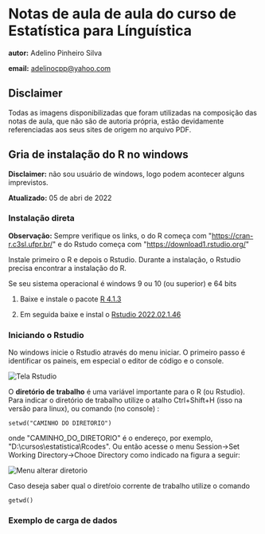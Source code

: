Notas de aula de aula do curso de Estatística para Línguística
============

__autor:__ Adelino Pinheiro Silva

__email:__ adelinocpp@yahoo.com

## Disclaimer

Todas as imagens disponibilizadas que foram utilizadas na composição das notas de aula, que não são de autoria própria,  estão devidamente referenciadas aos seus sites de origem no arquivo PDF.

## Gria de instalação do R no windows

**Disclaimer:** não sou usuário de windows, logo podem acontecer alguns imprevistos.

**Atualizado:** 05 de abri de 2022

### Instalação direta

**Observação:** Sempre verifique os links, o do R começa com "https://cran-r.c3sl.ufpr.br/" e do Rstudo começa com "https://download1.rstudio.org/"

Instale primeiro o R e depois o Rstudio. Durante a instalação, o Rstudio  precisa encontrar a instalação do R.

Se seu sistema operacional é windows 9 ou 10 (ou superior) e 64 bits


1. Baixe e instale o pacote [R 4.1.3](https://cran-r.c3sl.ufpr.br/bin/windows/base/R-4.1.3-win.exe) 

2. Em seguida baixe e instal o [Rstudio 2022.02.1.46](https://download1.rstudio.org/desktop/windows/RStudio-2022.02.1-461.exe) 


### Iniciando o Rstudio

No windows inicie o Rstudio através do menu iniciar. O primeiro passo é identificar os paineis, em especial o editor de código e o console.

![Tela Rstudio](/home/adelino/MEGAsync/Estatistica_Linguistica/Aulas_Letras/Aula_01/Rtutorial/RStudio_039.png  "Tela do Rstudio indicando os principais paineis")

O **diretório de trabalho** é uma variável importante para o R (ou Rstudio). Para indicar o diretório de trabalho utilize o atalho Ctrl+Shift+H (isso na versão para linux), ou comando (no console) :
```
setwd("CAMINHO DO DIRETORIO")
```

onde "CAMINHO_DO_DIRETORIO" é o endereço, por exemplo, "D:\cursos\estatistica\Rcodes". Ou então acesse o menu Session->Set Working Directory->Chooe Directory como indicado na figura a seguir:

![Menu alterar diretorio](/home/adelino/MEGAsync/Estatistica_Linguistica/Aulas_Letras/Aula_01/Rtutorial/RStudio_022.png  "Caminho do menu para indicar o diretŕorio de trabalho")

Caso deseja saber qual o diretŕoio corrente de trabalho utilize o comando
```
getwd()
```

### Exemplo de carga de dados

